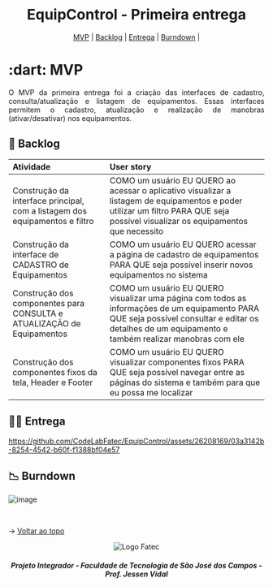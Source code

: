 <br id="topo">
 
<h1 align="center">EquipControl - Primeira entrega</h1>

<p align="center">
    <a href="#mvp">MVP</a> | 
    <a href="#backlog">Backlog</a> |
    <a href="#entrega">Entrega</a> | 
    <a href="#burndown">Burndown</a> | 
</p>
<span id="mvp">
 
<h1> :dart: MVP </h1>
<p align="justify">O MVP da primeira entrega foi a criação das interfaces de cadastro, consulta/atualização e listagem de equipamentos. Essas interfaces permitem o cadastro, atualização e realização de manobras (ativar/desativar) nos equipamentos.</p>
  
<span id="backlog">

## 📌 Backlog

| Atividade                                                                   | User story                                                                                                                                                                                           |
| :-------------------------------------------------------------------------- | :--------------------------------------------------------------------------------------------------------------------------------------------------------------------------------------------------- |
| Construção da interface principal, com a listagem dos equipamentos e filtro | COMO um usuário EU QUERO ao acessar o aplicativo visualizar a listagem de equipamentos e poder utilizar um filtro PARA QUE seja possível visualizar os equipamentos que necessito                    |
| Construção da interface de CADASTRO de Equipamentos                         | COMO um usuário EU QUERO acessar a página de cadastro de equipamentos PARA QUE seja possível inserir novos equipamentos no sistema                                                                   |
| Construção dos componentes para CONSULTA e ATUALIZAÇÃO de Equipamentos      | COMO um usuário EU QUERO visualizar uma página com todos as informações de um equipamento PARA QUE seja possível consultar e editar os detalhes de um equipamento e também realizar manobras com ele |
| Construção dos componentes fixos da tela, Header e Footer                   | COMO um usuário EU QUERO visualizar componentes fixos PARA QUE seja possível navegar entre as páginas do sistema e também para que eu possa me localizar                                             |

<span id="entrega">
 
## 👩‍💻 Entrega
<p align="center">

https://github.com/CodeLabFatec/EquipControl/assets/26208169/03a3142b-8254-4542-b60f-f1388bf04e57

</p>

<span id="burndown">

## 📉 Burndown

![image](https://github.com/CodeLabFatec/EquipControl/assets/26208169/274d8b20-180a-4164-9553-f0c80265c704)

<br>

→ [Voltar ao topo](#topo)

<div align='center' height='70'>
  
![Logo Fatec](https://github.com/thaleskerber/Projeto-Integrador-4-Semestre/assets/26208169/c5407beb-d912-41da-afbb-13b054a55885)

<h5 align="center"> Projeto Integrador - Faculdade de Tecnologia de São José dos Campos - Prof. Jessen Vidal </h5>
</div>
